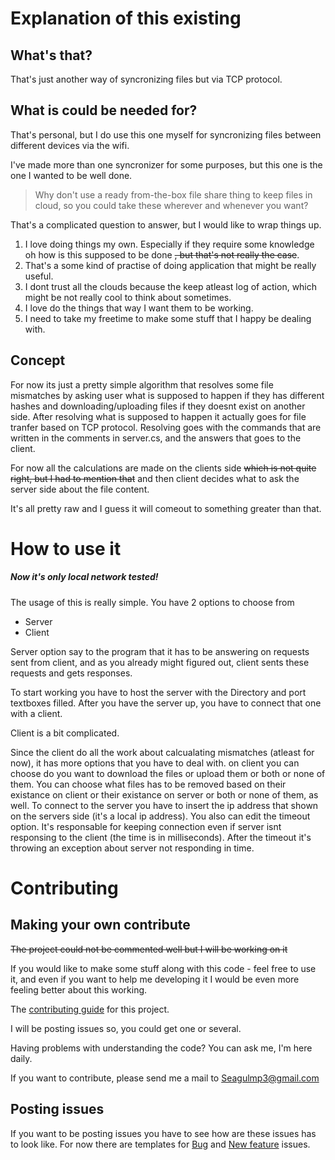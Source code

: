 Explanation of this existing
========================
What's that?
-----------------------
That's just another way of syncronizing files but via TCP protocol.

What is could be needed for?
-----------------------
That's personal, but I do use this one myself for syncronizing files between different devices via the wifi.

I've made more than one syncronizer for some purposes, but this one is the one I wanted to be well done.

>Why don't use a ready from-the-box file share thing to keep files in cloud, so you could take these wherever and whenever you want?

That's a complicated question to answer, but I would like to wrap things up.
1. I love doing things my own. Especially if they require some knowledge oh how is this supposed to be done ~~, but that's not really the case~~.
1. That's a some kind of practise of doing application that might be really useful.
1. I dont trust all the clouds because the keep atleast log of action, which might be not really cool to think about sometimes.
1. I love do the things that way I want them to be working.
1. I need to take my freetime to make some stuff that I happy be dealing with.

Concept
----------------------
For now its just a pretty simple algorithm that resolves some file mismatches by asking user what is supposed to happen if they has different hashes and downloading/uploading files if they doesnt exist on another side. 
After resolving what is supposed to happen it actually goes for file tranfer based on TCP protocol.
Resolving goes with the commands that are written in the comments in server.cs, and the answers that goes to the client.

For now all the calculations are made on the clients side ~~which is not quite right, but I had to mention that~~ and then client decides what to ask the server side about the file content.

It's all pretty raw and I guess it will comeout to something greater than that.

How to use it
========================

##### Now it's only local network tested!

The usage of this is really simple. You have 2 options to choose from

* Server
* Client

Server option say to the program that it has to be answering on requests sent from client, and as you already might figured out, client sents these requests and gets responses.

To start working you have to host the server with the Directory and port textboxes filled. After you have the server up, you have to connect that one with a client. 

Client is a bit complicated.

Since the client do all the work about calcualating mismatches (atleast for now), it has more options that you have to deal with. on client you can choose do you want to download the files or upload them or both or none of them. You can choose what files has to be removed based on their existance on client or their existance on server or both or none of them, as well.
To connect to the server you have to insert the ip address that shown on the servers side (it's a local ip address).
You also can edit the timeout option. It's responsable for keeping connection even if server isnt responsing to the client (the time is in milliseconds). After the timeout it's throwing an exception about server not responding in time.

Contributing
========================
Making your own contribute
------------------------
~~The project could not be commented well but I will be working on it~~

If you would like to make some stuff along with this code - feel free to use it, and even if you want to help me developing it I would be even more feeling better about this working. 

The [contributing guide](https://github.com/Halozzee/TcpDirectorySyncronizer/blob/master/CONTRIBUTING.md) for this project.

I will be posting issues so, you could get one or several.

Having problems with understanding the code? You can ask me, I'm here daily.

If you want to contribute, please send me a mail to Seagulmp3@gmail.com

Posting issues
-----------------------
If you want to be posting issues you have to see how are these issues has to look like.
For now there are templates for [Bug](https://github.com/Halozzee/TcpDirectorySyncronizer/blob/master/.github/ISSUE_TEMPLATE/bug_report.md) and [New feature](https://github.com/Halozzee/TcpDirectorySyncronizer/blob/master/.github/ISSUE_TEMPLATE/bug_report.md) issues.
